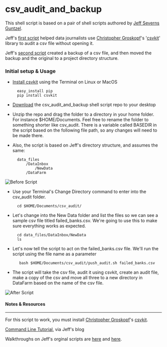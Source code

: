 # csv_audit_and_backup

This shell script is based on a pair of shell scripts authored by [Jeff Severns Guntzel](http://twitter.com/jsguntzel). 

Jeff's [first script](http://www.jsguntzel.com/skinnynotebook/2011/10/28/super-quick-data-audit-with-this-csvkit-shell-script/) helped data journalists use [Christopher Groskopf](https://twitter.com/onyxfish)'s '[csvkit](https://github.com/onyxfish/csvkit)' library to audit a csv file without opening it.

Jeff's [second script](http://www.jsguntzel.com/skinnynotebook/2011/11/14/protecting-your-data-before-you-mess-with-it-another-shell-script-for-data-journalists/) created a backup of a csv file, and then moved the backup and the original to a project directory structure.

### Initial setup & Usage

- [Install csvkit](https://csvkit.readthedocs.org/en/latest/#installation) using the Terminal on Linux or MacOS

		easy_install pip
		pip install csvkit

- [Download](https://github.com/chrislkeller/csv_audit_and_backup) the csv_audit_and_backup shell script repo to your desktop

- Unzip the repo and drag the folder to a directory in your home folder. For instance $HOME/Documents. Feel free to rename the folder to something shorter like csv_audit. There is a variable called BASEDIR in the script based on the following file path, so any changes will need to be made there.

- Also, the script is based on Jeff's directory structure, and assumes the same:

		data_files
			/DataInbox
				/NewData
			/DataFarm

![Before Script](http://projects.chrislkeller.com/images/csv_audit/before-script.png)

- Use your Terminal's Change Directory command to enter into the csv_audit folder.

		cd $HOME/Documents/csv_audit/

- Let's change into the New Data folder and list the files so we can see a sample csv file titled failed_banks.csv. We're going to use this to make sure everything works as expected. 

		cd data_files/DataInbox/NewData
		ls
		
- Let's now tell the script to act on the failed_banks.csv file. We'll run the script using the file name as a parameter

		 bash $HOME/Documents/csv_audit/push_audit.sh failed_banks.csv

- The script will take the csv file, audit it using csvkit, create an audit file, make a copy of the csv and move all three to a new directory in DataFarm based on the name of the csv file.

![After Script](http://projects.chrislkeller.com/images/csv_audit/after-script.png)

#### Notes & Resources

----

For this script to work, you must install [Christopher Groskopf](https://twitter.com/onyxfish)'s [csvkit](https://github.com/onyxfish/csvkit).

[Command Line Tutorial](http://www.jsguntzel.com/skinnynotebook/2011/06/03/command-line-wizardry/), via Jeff's blog

Walkthroughs on Jeff's orginal scripts are [here](http://www.jsguntzel.com/skinnynotebook/2011/11/14/protecting-your-data-before-you-mess-with-it-another-shell-script-for-data-journalists/) and [here](http://www.jsguntzel.com/skinnynotebook/2011/10/28/super-quick-data-audit-with-this-csvkit-shell-script/).